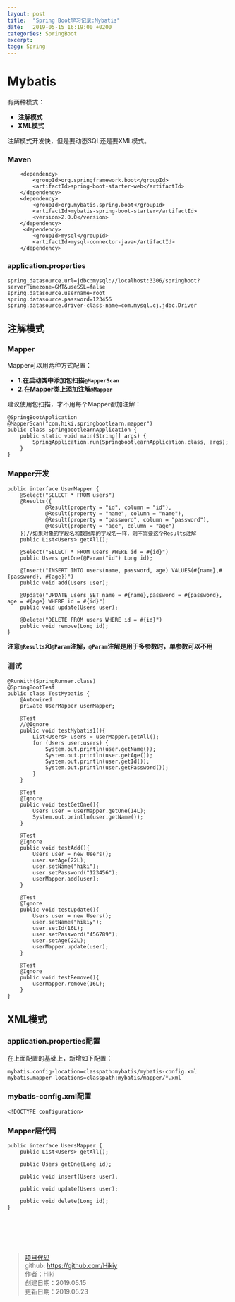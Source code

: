 ```yaml
---
layout: post
title:  "Spring Boot学习记录:Mybatis"
date:   2019-05-15 16:19:00 +0200
categories: SpringBoot
excerpt: 
tagg: Spring
---
```


# Mybatis

有两种模式：

- **注解模式**
- **XML模式**  

注解模式开发快，但是要动态SQL还是要XML模式。

### Maven

```
    <dependency>
        <groupId>org.springframework.boot</groupId>
        <artifactId>spring-boot-starter-web</artifactId>
    </dependency>
	<dependency>
		<groupId>org.mybatis.spring.boot</groupId>
		<artifactId>mybatis-spring-boot-starter</artifactId>
		<version>2.0.0</version>
	</dependency>
     <dependency>
        <groupId>mysql</groupId>
        <artifactId>mysql-connector-java</artifactId>
    </dependency>
```

### application.properties

```
spring.datasource.url=jdbc:mysql://localhost:3306/springboot?serverTimezone=GMT&useSSL=false
spring.datasource.username=root
spring.datasource.password=123456
spring.datasource.driver-class-name=com.mysql.cj.jdbc.Driver
```
## 注解模式

### Mapper

Mapper可以用两种方式配置：

- **1.在启动类中添加包扫描`@MapperScan`**
- **2.在Mapper类上添加注解`@Mapper`**

建议使用包扫描，才不用每个Mapper都加注解：

```
@SpringBootApplication
@MapperScan("com.hiki.springbootlearn.mapper")
public class SpringbootlearnApplication {
    public static void main(String[] args) {
        SpringApplication.run(SpringbootlearnApplication.class, args);
    }
}
```

### Mapper开发

```
public interface UserMapper {
    @Select("SELECT * FROM users")
    @Results({
            @Result(property = "id", column = "id"),
            @Result(property = "name", column = "name"),
            @Result(property = "password", column = "password"),
            @Result(property = "age", column = "age")
    })//如果对象的字段名和数据库的字段名一样，则不需要这个Results注解
    public List<Users> getAll();

    @Select("SELECT * FROM users WHERE id = #{id}")
    public Users getOne(@Param("id") Long id);

    @Insert("INSERT INTO users(name, password, age) VALUES(#{name},#{password}, #{age})")
    public void add(Users user);

    @Update("UPDATE users SET name = #{name},password = #{password}, age = #{age} WHERE id = #{id}")
    public void update(Users user);

    @Delete("DELETE FROM users WHERE id = #{id}")
    public void remove(Long id);
}
```

**注意`@Results`和`@Param`注解，`@Param`注解是用于多参数时，单参数可以不用**

### 测试

```
@RunWith(SpringRunner.class)
@SpringBootTest
public class TestMybatis {
    @Autowired
    private UserMapper userMapper;

    @Test
    //@Ignore
    public void testMybatis1(){
        List<Users> users = userMapper.getAll();
        for (Users user:users) {
            System.out.println(user.getName());
            System.out.println(user.getAge());
            System.out.println(user.getId());
            System.out.println(user.getPassword());
        }
    }

    @Test
    @Ignore
    public void testGetOne(){
        Users user = userMapper.getOne(14L);
        System.out.println(user.getName());
    }

    @Test
    @Ignore
    public void testAdd(){
        Users user = new Users();
        user.setAge(22L);
        user.setName("hiki");
        user.setPassword("123456");
        userMapper.add(user);
    }

    @Test
    @Ignore
    public void testUpdate(){
        Users user = new Users();
        user.setName("hikiy");
        user.setId(16L);
        user.setPassword("456789");
        user.setAge(22L);
        userMapper.update(user);
    }

    @Test
    @Ignore
    public void testRemove(){
        userMapper.remove(16L);
    }
}
```

## XML模式

### application.properties配置

在上面配置的基础上，新增如下配置：

```
mybatis.config-location=classpath:mybatis/mybatis-config.xml
mybatis.mapper-locations=classpath:mybatis/mapper/*.xml
```

### mybatis-config.xml配置


```
<!DOCTYPE configuration>
```


### Mapper层代码

```
public interface UsersMapper {
    public List<Users> getAll();

    public Users getOne(Long id);

    public void insert(Users user);

    public void update(Users user);

    public void delete(Long id);
}
```

<br /><br /><br /><br />
> [项目代码](https://github.com/Hikiy/SpringBootLearn)  
> github: https://github.com/Hikiy  
> 作者：Hiki  
> 创建日期：2019.05.15  
> 更新日期：2019.05.23
